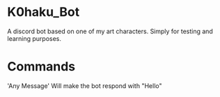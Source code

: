 # K0haku_Bot
A discord bot based on one of my art characters. Simply for testing and learning purposes.

# Commands

'Any Message' Will make the bot respond with "Hello"
